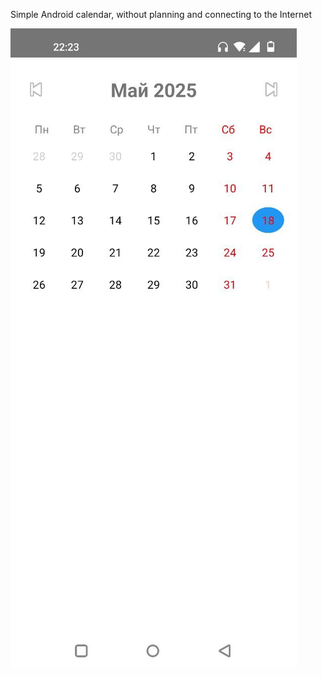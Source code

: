 Simple Android calendar, without planning and connecting to the Internet 

![Screenshot.jpg](https://github.com/alexkmbk/JustCalendar/blob/master/Screenshot.jpg)

